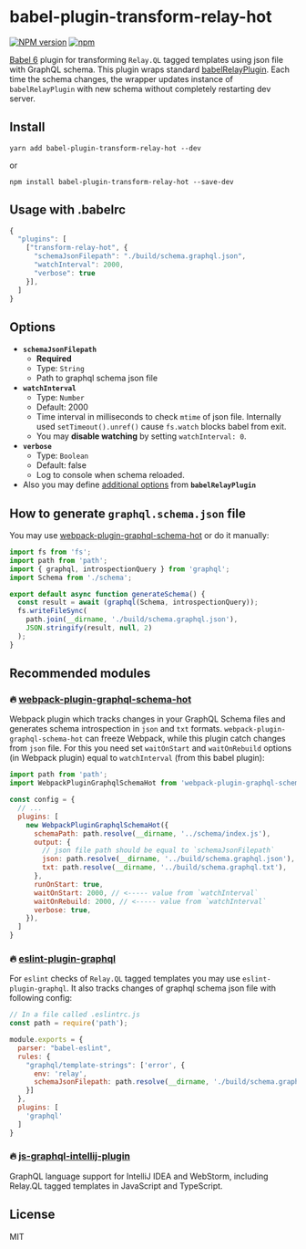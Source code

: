 # babel-plugin-transform-relay-hot

[![NPM version](https://img.shields.io/npm/v/babel-plugin-transform-relay-hot.svg)](https://www.npmjs.com/package/babel-plugin-transform-relay-hot)
[![npm](https://img.shields.io/npm/dt/babel-plugin-transform-relay-hot.svg)](https://www.npmjs.com/package/babel-plugin-transform-relay-hot)

[Babel 6](https://github.com/babel/babel) plugin for transforming `Relay.QL` tagged templates using json file with GraphQL schema. This plugin wraps standard [babelRelayPlugin](https://github.com/facebook/relay/tree/master/scripts/babel-relay-plugin). Each time the schema changes, the wrapper updates instance of `babelRelayPlugin` with new schema without completely restarting dev server.

## Install

```
yarn add babel-plugin-transform-relay-hot --dev
```
or
```
npm install babel-plugin-transform-relay-hot --save-dev
```

## Usage with .babelrc

```js
{
  "plugins": [
    ["transform-relay-hot", {
      "schemaJsonFilepath": "./build/schema.graphql.json",
      "watchInterval": 2000,
      "verbose": true
    }],
  ]
}
```

## Options

- **`schemaJsonFilepath`**
  - **Required**
  - Type: `String`
  - Path to graphql schema json file
- **`watchInterval`**
  - Type: `Number`
  - Default: 2000
  - Time interval in milliseconds to check `mtime` of json file. Internally used `setTimeout().unref()` cause `fs.watch` blocks babel from exit.
  - You may **disable watching** by setting `watchInterval: 0`.
- **`verbose`**
  - Type: `Boolean`
  - Default: false
  - Log to console when schema reloaded.
- Also you may define [additional options](https://facebook.github.io/relay/docs/guides-babel-plugin.html#additional-options) from **`babelRelayPlugin`**


## How to generate `graphql.schema.json` file
You may use [webpack-plugin-graphql-schema-hot](https://github.com/nodkz/webpack-plugin-graphql-schema-hot) or do it manually:
```js
import fs from 'fs';
import path from 'path';
import { graphql, introspectionQuery } from 'graphql';
import Schema from './schema';

export default async function generateSchema() {
  const result = await (graphql(Schema, introspectionQuery));
  fs.writeFileSync(
    path.join(__dirname, './build/schema.graphql.json'),
    JSON.stringify(result, null, 2)
  );
}
```

## Recommended modules

### 🔥 [webpack-plugin-graphql-schema-hot](https://github.com/nodkz/webpack-plugin-graphql-schema-hot)

Webpack plugin which tracks changes in your GraphQL Schema files and generates schema introspection in `json` and `txt` formats. `webpack-plugin-graphql-schema-hot` can freeze Webpack, while this plugin catch changes from `json` file. For this you need set `waitOnStart` and `waitOnRebuild` options (in Webpack plugin) equal to `watchInterval` (from this babel plugin):
```js
import path from 'path';
import WebpackPluginGraphqlSchemaHot from 'webpack-plugin-graphql-schema-hot';

const config = {
  // ...
  plugins: [
    new WebpackPluginGraphqlSchemaHot({
      schemaPath: path.resolve(__dirname, '../schema/index.js'),
      output: {
        // json file path should be equal to `schemaJsonFilepath`
        json: path.resolve(__dirname, '../build/schema.graphql.json'),
        txt: path.resolve(__dirname, '../build/schema.graphql.txt'),
      },
      runOnStart: true,
      waitOnStart: 2000, // <----- value from `watchInterval`
      waitOnRebuild: 2000, // <----- value from `watchInterval`
      verbose: true,
    }),
  ]
}
```

### 🔥 [eslint-plugin-graphql](https://github.com/apollostack/eslint-plugin-graphql)

For `eslint` checks of `Relay.QL` tagged templates you may use `eslint-plugin-graphql`. It also tracks changes of graphql schema json file with following config:
```js
// In a file called .eslintrc.js
const path = require('path');

module.exports = {
  parser: "babel-eslint",
  rules: {
    "graphql/template-strings": ['error', {
      env: 'relay',
      schemaJsonFilepath: path.resolve(__dirname, './build/schema.graphql.json'),
    }]
  },
  plugins: [
    'graphql'
  ]
}
```

### 🔥 [js-graphql-intellij-plugin](https://github.com/jimkyndemeyer/js-graphql-intellij-plugin)

GraphQL language support for IntelliJ IDEA and WebStorm, including Relay.QL tagged templates in JavaScript and TypeScript.

## License

MIT
